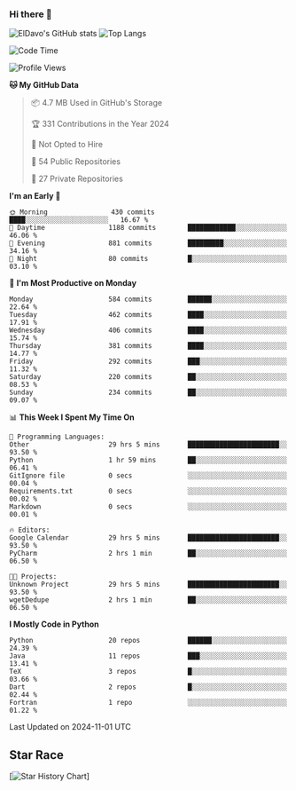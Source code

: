 ### Hi there 👋
![ElDavo's GitHub stats](https://github-readme-stats.vercel.app/api?username=ElDavoo&show_icons=true&theme=chartreuse-dark)
![Top Langs](https://github-readme-stats.vercel.app/api/top-langs/?username=ElDavoo&theme=chartreuse-dark&layout=compact)

<!--START_SECTION:waka-->
![Code Time](http://img.shields.io/badge/Code%20Time-2%2C062%20hrs%202%20mins-blue)

![Profile Views](http://img.shields.io/badge/Profile%20Views-15-blue)

**🐱 My GitHub Data** 

> 📦 4.7 MB Used in GitHub's Storage 
 > 
> 🏆 331 Contributions in the Year 2024
 > 
> 🚫 Not Opted to Hire
 > 
> 📜 54 Public Repositories 
 > 
> 🔑 27 Private Repositories 
 > 
**I'm an Early 🐤** 

```text
🌞 Morning                430 commits         ████░░░░░░░░░░░░░░░░░░░░░   16.67 % 
🌆 Daytime                1188 commits        ████████████░░░░░░░░░░░░░   46.06 % 
🌃 Evening                881 commits         █████████░░░░░░░░░░░░░░░░   34.16 % 
🌙 Night                  80 commits          █░░░░░░░░░░░░░░░░░░░░░░░░   03.10 % 
```
📅 **I'm Most Productive on Monday** 

```text
Monday                   584 commits         ██████░░░░░░░░░░░░░░░░░░░   22.64 % 
Tuesday                  462 commits         ████░░░░░░░░░░░░░░░░░░░░░   17.91 % 
Wednesday                406 commits         ████░░░░░░░░░░░░░░░░░░░░░   15.74 % 
Thursday                 381 commits         ████░░░░░░░░░░░░░░░░░░░░░   14.77 % 
Friday                   292 commits         ███░░░░░░░░░░░░░░░░░░░░░░   11.32 % 
Saturday                 220 commits         ██░░░░░░░░░░░░░░░░░░░░░░░   08.53 % 
Sunday                   234 commits         ██░░░░░░░░░░░░░░░░░░░░░░░   09.07 % 
```


📊 **This Week I Spent My Time On** 

```text
💬 Programming Languages: 
Other                    29 hrs 5 mins       ███████████████████████░░   93.50 % 
Python                   1 hr 59 mins        ██░░░░░░░░░░░░░░░░░░░░░░░   06.41 % 
GitIgnore file           0 secs              ░░░░░░░░░░░░░░░░░░░░░░░░░   00.04 % 
Requirements.txt         0 secs              ░░░░░░░░░░░░░░░░░░░░░░░░░   00.02 % 
Markdown                 0 secs              ░░░░░░░░░░░░░░░░░░░░░░░░░   00.01 % 

🔥 Editors: 
Google Calendar          29 hrs 5 mins       ███████████████████████░░   93.50 % 
PyCharm                  2 hrs 1 min         ██░░░░░░░░░░░░░░░░░░░░░░░   06.50 % 

🐱‍💻 Projects: 
Unknown Project          29 hrs 5 mins       ███████████████████████░░   93.50 % 
wgetDedupe               2 hrs 1 min         ██░░░░░░░░░░░░░░░░░░░░░░░   06.50 % 
```

**I Mostly Code in Python** 

```text
Python                   20 repos            ██████░░░░░░░░░░░░░░░░░░░   24.39 % 
Java                     11 repos            ███░░░░░░░░░░░░░░░░░░░░░░   13.41 % 
TeX                      3 repos             █░░░░░░░░░░░░░░░░░░░░░░░░   03.66 % 
Dart                     2 repos             █░░░░░░░░░░░░░░░░░░░░░░░░   02.44 % 
Fortran                  1 repo              ░░░░░░░░░░░░░░░░░░░░░░░░░   01.22 % 
```




 Last Updated on 2024-11-01 UTC
<!--END_SECTION:waka-->

## Star Race

[![Star History Chart](https://api.star-history.com/svg?repos=ElDavoo/WhatsApp-Crypt14-Crypt15-Decrypter,ElDavoo/TuringOS,EliteAndroidApps/WhatsApp-Crypt12-Decrypter,KnugiHK/Whatsapp-Chat-Exporter&type=Date)]
